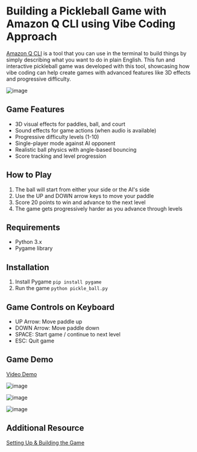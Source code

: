 # Building a Pickleball Game with Amazon Q CLI using Vibe Coding Approach
[Amazon Q CLI](https://aws.amazon.com/blogs/devops/introducing-the-enhanced-command-line-interface-in-amazon-q-developer/) is a tool that you can use in the terminal to build things by simply describing what you want to do in plain English. This fun and interactive pickleball game was developed with this tool, showcasing how vibe coding can help create games with advanced features like 3D effects and progressive difficulty. 

![image](https://github.com/user-attachments/assets/d9e378f4-dafc-42da-a8a4-72fcdd52a103)


## Game Features
- 3D visual effects for paddles, ball, and court
- Sound effects for game actions (when audio is available)
- Progressive difficulty levels (1-10)
- Single-player mode against AI opponent
- Realistic ball physics with angle-based bouncing
- Score tracking and level progression

## How to Play
1. The ball will start from either your side or the AI's side
2. Use the UP and DOWN arrow keys to move your paddle
3. Score 20 points to win and advance to the next level
4. The game gets progressively harder as you advance through levels

## Requirements
- Python 3.x
- Pygame library

## Installation
1. Install Pygame `pip install pygame`
2. Run the game `python pickle_ball.py`

## Game Controls on Keyboard
- UP Arrow: Move paddle up
- DOWN Arrow: Move paddle down
- SPACE: Start game / continue to next level
- ESC: Quit game

## Game Demo
[Video Demo](https://youtu.be/2REGq--OT04)

![image](https://github.com/user-attachments/assets/d1d35949-1aa4-4f9a-a9de-49da631603e8)

![image](https://github.com/user-attachments/assets/a1f4464a-d44f-4497-bcff-44d5e5d23123)

![image](https://github.com/user-attachments/assets/2b5d6fdd-1c8a-402e-879a-1c15beb5fce3)

## Additional Resource 
[Setting Up & Building the Game]([https://youtu.be/2REGq--OT04](https://medium.com/@winleexz/building-a-pickleball-game-with-amazon-q-cli-using-the-vibe-coding-approach-9bc589218073))
